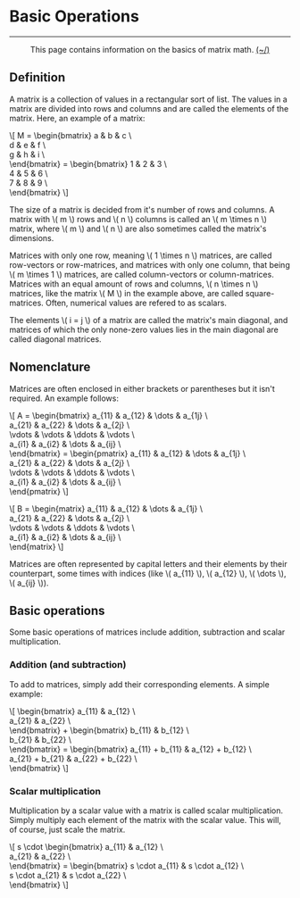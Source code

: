 # Basic Operations

---

<center>
<p>This page contains information on the basics of matrix math. <a href="../../../Home.html">(~/)</a></p>
</center>

## Definition

A matrix is a collection of values in a rectangular sort of list. The values in a matrix are divided into rows and columns and are called the elements of the matrix. Here, an example of a matrix:

\\[
M = 
\begin{bmatrix}
a & b & c \\\
d & e & f \\\
g & h & i \\\
\end{bmatrix} =
\begin{bmatrix}
1 & 2 & 3 \\\
4 & 5 & 6 \\\
7 & 8 & 9 \\\
\end{bmatrix}
\\]

The size of a matrix is decided from it's number of rows and columns. A matrix with \\( m \\) rows and \\( n \\) columns is called an \\( m \times n \\) matrix, where \\( m \\) and \\( n \\) are also sometimes called the matrix's dimensions.

Matrices with only one row, meaning \\( 1 \times n \\) matrices, are called row-vectors or row-matrices, and matrices with only one column, that being \\( m \times 1 \\) matrices, are called column-vectors or column-matrices. Matrices with an equal amount of rows and columns, \\( n \times n \\) matrices, like the matrix \\( M \\) in the example above, are called square-matrices. Often, numerical values are refered to as scalars.

The elements \\( i = j \\) of a matrix are called the matrix's main diagonal, and matrices of which the only none-zero values lies in the main diagonal are called diagonal matrices.

## Nomenclature

Matrices are often enclosed in either brackets or parentheses but it isn't required. An example follows:

\\[
A =
\begin{bmatrix}
a\_{11} & a\_{12} & \dots  & a\_{1j} \\\
a\_{21} & a\_{22} & \dots  & a\_{2j} \\\
\vdots  & \vdots  & \ddots & \vdots \\\
a\_{i1} & a\_{i2} & \dots  & a\_{ij} \\\
\end{bmatrix} =
\begin{pmatrix}
a\_{11} & a\_{12} & \dots  & a\_{1j} \\\
a\_{21} & a\_{22} & \dots  & a\_{2j} \\\
\vdots  & \vdots  & \ddots & \vdots \\\
a\_{i1} & a\_{i2} & \dots  & a\_{ij} \\\
\end{pmatrix}
\\]

\\[
B =
\begin{matrix}
a\_{11} & a\_{12} & \dots  & a\_{1j} \\\
a\_{21} & a\_{22} & \dots  & a\_{2j} \\\
\vdots  & \vdots  & \ddots & \vdots \\\
a\_{i1} & a\_{i2} & \dots  & a\_{ij} \\\
\end{matrix}
\\]

Matrices are often represented by capital letters and their elements by their counterpart, some times with indices (like \\( a\_{11} \\), \\( a\_{12} \\), \\( \dots \\), \\( a\_{ij} \\)).


## Basic operations

Some basic operations of matrices include addition, subtraction and scalar multiplication.

### Addition (and subtraction)

To add to matrices, simply add their corresponding elements. A simple example:

\\[
\begin{bmatrix}
a\_{11} & a\_{12} \\\
a\_{21} & a\_{22} \\\
\end{bmatrix} +
\begin{bmatrix}
b\_{11} & b\_{12} \\\
b\_{21} & b\_{22} \\\
\end{bmatrix} =
\begin{bmatrix}
a\_{11} + b\_{11} & a\_{12} + b\_{12} \\\
a\_{21} + b\_{21} & a\_{22} + b\_{22} \\\
\end{bmatrix}
\\]

### Scalar multiplication

Multiplication by a scalar value with a matrix is called scalar multiplication. Simply multiply each element of the matrix with the scalar value. This will, of course, just scale the matrix.

\\[
s \cdot
\begin{bmatrix}
a\_{11} & a\_{12} \\\
a\_{21} & a\_{22} \\\
\end{bmatrix} =
\begin{bmatrix}
s \cdot a\_{11} & s \cdot a\_{12} \\\
s \cdot a\_{21} & s \cdot a\_{22} \\\
\end{bmatrix}
\\]

